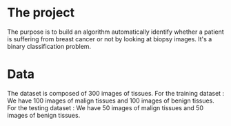 # The project

The purpose is to build an algorithm automatically identify whether a patient is suffering from breast cancer or not by looking at biopsy images. It's a binary classification problem.

# Data

The dataset is composed of 300 images of tissues. 
For the training dataset :
We have 100 images of malign tissues and 100 images of benign tissues.
For the testing dataset :
We have 50 images of malign tissues and 50 images of benign tissues. 

